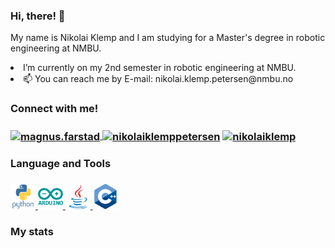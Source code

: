 ### Hi, there! 👋

My name is Nikolai Klemp and I am studying for a Master's degree in robotic engineering at NMBU.

<li> I’m currently on my 2nd semester in robotic engineering at NMBU.
<li> 📫 You can reach me by E-mail: nikolai.klemp.petersen@nmbu.no

<h3> Connect with me! <h3/>
 <a href="https://www.facebook.com/nikolai.klemppetersen" rel="nofollow"> <img <img align="center" src="https://raw.githubusercontent.com/rahuldkjain/github-profile-readme-generator/master/src/images/icons/Social/facebook.svg" alt="magnus.farstad" height="30" width="40" style="max-width: 100%;">
   <a href="https://www.linkedin.com/in/nikolai-klemp-petersen-32384816a/" rel="nofollow"><img align="center" src="https://raw.githubusercontent.com/rahuldkjain/github-profile-readme-generator/master/src/images/icons/Social/linked-in-alt.svg" alt="nikolaiklemppetersen" height="30" width="40" style="max-width: 100%;"></a>
  <a href="https://www.instagram.com/nikolaiklemp" rel="nofollow"><img align="center" src="https://raw.githubusercontent.com/rahuldkjain/github-profile-readme-generator/master/src/images/icons/Social/instagram.svg" alt="nikolaiklemp" height="30" width="40" style="max-width: 100%;"></a>
  
  
<h3> Language and Tools <h3/>
<p align="left" dir="auto">
  <a href="https://www.python.org" rel="nofollow"> <img src="https://raw.githubusercontent.com/devicons/devicon/master/icons/python/python-original-wordmark.svg" alt="mysql" width="40" height="40" style="max-width: 100%;"> </a>
   <a href="https://www.arduino.cc/" rel="nofollow"> <img src="https://raw.githubusercontent.com/devicons/devicon/master/icons/arduino/arduino-original-wordmark.svg" alt="arduino" width="40" height="40" style="max-width: 100%;"> </a>
  <a href="https://www.java.com" rel="nofollow"> <img src="https://raw.githubusercontent.com/devicons/devicon/master/icons/java/java-original.svg" alt="java" width="40" height="40" style="max-width: 100%;"> </a><a href="https://www.w3schools.com/cpp/" rel="nofollow"> <img src="https://raw.githubusercontent.com/devicons/devicon/master/icons/cplusplus/cplusplus-original.svg" alt="cplusplus" width="40" height="40" style="max-width: 100%;"> </a> 
 
<h3> My stats <h3/>
 

